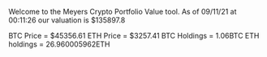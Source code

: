 Welcome to the Meyers Crypto Portfolio Value tool. 
As of 09/11/21 at 00:11:26 our valuation is $135897.8 

BTC Price = $45356.61
 ETH Price = $3257.41
BTC Holdings = 1.06BTC
 ETH holdings = 26.960005962ETH 
